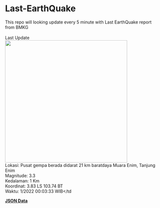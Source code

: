 # Last-EarthQuake
This repo will looking update every 5 minute with Last EarthQuake report from BMKG
<br>
<br>
Last Update
<br>
<img src="https://ews.bmkg.go.id/TEWS/data/20221105000333.mmi.jpg" width="400"/>
<br>
Lokasi: Pusat gempa berada didarat 21 km baratdaya Muara Enim, Tanjung Enim <br>
Magnitude: 3.3 <br>
Kedalaman: 1 Km <br>
Koordinat: 3.83 LS 103.74 BT <br>
Waktu: 1/2022 00:03:33 WIB</td <br>

<a href="./data/data.json">**JSON Data**</a>
